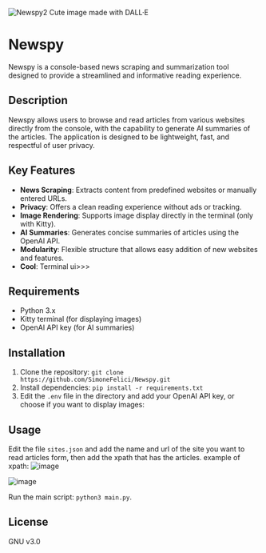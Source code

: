 ![Newspy2](https://github.com/user-attachments/assets/ba002e7b-e6ff-44b0-a2fd-330b18b6092a)
Cute image made with DALL·E

# Newspy

Newspy is a console-based news scraping and summarization tool designed to provide a streamlined and informative reading experience.

## Description

Newspy allows users to browse and read articles from various websites directly from the console, with the capability to generate AI summaries of the articles.
The application is designed to be lightweight, fast, and respectful of user privacy.

## Key Features

- **News Scraping**: Extracts content from predefined websites or manually entered URLs.
- **Privacy**: Offers a clean reading experience without ads or tracking.
- **Image Rendering**: Supports image display directly in the terminal (only with Kitty).
- **AI Summaries**: Generates concise summaries of articles using the OpenAI API.
- **Modularity**: Flexible structure that allows easy addition of new websites and features.
- **Cool**: Terminal ui>>>

## Requirements

- Python 3.x
- Kitty terminal (for displaying images)
- OpenAI API key (for AI summaries)

## Installation

1. Clone the repository: ```git clone https://github.com/SimoneFelici/Newspy.git```
2. Install dependencies: ```pip install -r requirements.txt```
3. Edit the `.env` file in the directory and add your OpenAI API key, or choose if you want to display images:

## Usage

Edit the file ```sites.json``` and add the name and url of the site you want to read articles form, then add the xpath that has the articles.
example of xpath:
![image](https://github.com/user-attachments/assets/a9622b51-bec4-471f-9dcf-c891cb6b42cd)

![image](https://github.com/user-attachments/assets/0fbfa7ee-5ba8-4741-9254-ed9cc330a094)

Run the main script: ```python3 main.py```.

## License

GNU v3.0
